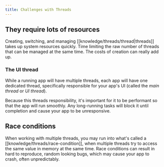 ```yaml
---
title: Challenges with Threads
---
```

## They require lots of resources

Creating, switching, and managing [[knowledge/threads/thread|threads]] takes up system resources quickly. Time limiting the raw number of threads that can be managed at the same time. The costs of creation can really add up.

### The UI thread

While a running app will have multiple threads, each app will have one dedicated thread, specifically responsible for your app's UI (called the _main thread_ or _UI thread_).

Because this threads responsibility, it's important for it to be performant so that the app will run smoothly. Any long-running tasks will block it until completion and cause your app to be unresponsive.

## Race conditions

When working with multiple threads, you may run into what's called a [[knowledge/threads/race-condition]], when multiple threads try to access the same value in memory at the same time. Race conditions can result in hard to reproduce, random looking bugs, which may cause your app to crash, often unpredictably.
